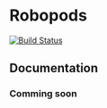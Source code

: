 # Robopods

[![Build Status](https://travis-ci.org/omainegra/robopods.svg?branch=master)](https://travis-ci.org/omainegra/robopods)

## Documentation

### Comming soon
